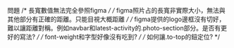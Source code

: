 問題
/* 長寬數值無法完全參照figma */
/* figma照片占的長寬非實際大小，無法與其他部分有正確的距離。只能目視大概距離 */
/* figma提供的logo邊框沒有切好，難以讓距離對稱。例如navbar和latest-activity的.photo-section部分。是否有更好的寫法? */
/* font-weight和字型好像沒有吃到? */
/* 如何讓.to-top的鈕定位? */
